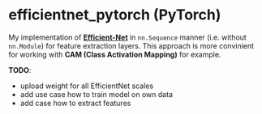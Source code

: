 # efficientnet_pytorch (PyTorch)
My implementation of [__Efficient-Net__](https://arxiv.org/abs/1905.11946) in `nn.Sequence` manner (i.e. without `nn.Module`) for feature extraction layers. This approach is more convinient for working with __CAM (Class Activation Mapping)__ for example.

__TODO__:
- upload weight for all EfficientNet scales
- add use case how to train model on own data
- add case how to extract features
